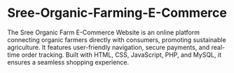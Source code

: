 # Sree-Organic-Farming-E-Commerce
The Sree Organic Farm E-Commerce Website is an online platform connecting organic farmers directly with consumers, promoting sustainable agriculture. It features user-friendly navigation, secure payments, and real-time order tracking. Built with HTML, CSS, JavaScript, PHP, and MySQL, it ensures a seamless shopping experience.
